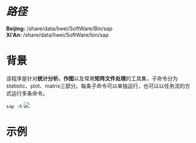 ***路径***  
=========
**Beijing:** /share/data/liwei/SoftWare/Bin/sap  
**Xi'An:** /share/data/liwei/SoftWare/bin/sap

# 背景
该程序是针对**统计分析、作图**以及常用**矩阵文件处理**的工具集，子命令分为statistic、plot、matrix三部分。每条子命令可以单独运行，也可以以任务流的方式运行多条命令。  

```sap -h```
![](https://github.com/li200601/ImageCache/raw/master/images/main.png)
# 示例